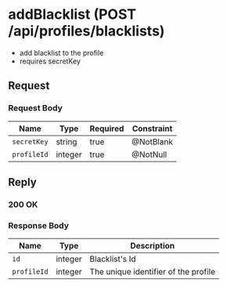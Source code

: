 # addBlacklist (POST /api/profiles/blacklists)

- add blacklist to the profile
- requires secretKey

## Request

### Request Body

| Name        | Type    | Required | Constraint |
|-------------|---------|----------|------------|
| `secretKey` | string  | true     | @NotBlank  |
| `profileId` | integer | true     | @NotNull   |

## Reply

### 200 OK

### Response Body

| Name        | Type    | Description                          |
|-------------|---------|--------------------------------------|
| `id`        | integer | Blacklist's Id                       |
| `profileId` | integer | The unique identifier of the profile |
